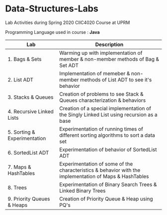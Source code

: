 # Data-Structures-Labs
Lab Activities during Spring 2020 CIIC4020 Course at UPRM

Programming Language used in course : **Java**

|Lab| Description | 
|----------- | -------- |
|1. Bags & Sets| Warming up with implementation of member & non-member methods of Bag & Set ADT| 
|2. List ADT| Implementation of memeber & non-member methods of List ADT to see it's behavior| 
|3. Stacks & Queues| Creation of problems to see Stack & Queues characterization & behaviors| 
|4. Recursive Linked Lists| Creation of a special implementation of the Singly Linked List using recursion as a base| 
|5. Sorting & Experimentation| Experimentation of running times of different sorting algorithms to sort a data set|
|6. SortedList ADT| Experimentation of behavior of SortedList ADT| 
|7. Maps & HashTables| Experimentation of some of the characteristics & behavior with the implementation of Maps & HashTables| 
|8. Trees | Experimentation of Binary Search Trees & Linked Binary Trees|
|9. Priority Queues & Heaps | Creation of Priority Queue & Heap using PQ's
